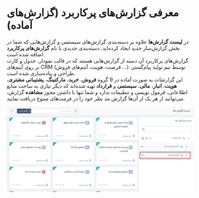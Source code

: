 #  معرفی گزارش‌های پرکاربرد (گزارش‌های آماده)
در **لیست گزارش‌ها** علاوه بر دسته‌بندی گزارش‌های سیستمی و گزارش‌هایی که شما در بخش گزارش‌ساز جدید ایجاد کرده‌اید، دسته‌بندی جدیدی با نام **گزارش‌های پرکاربرد** اضافه شده است.<br>
گزارش‌های پرکاربرد آن دسته از گزارش‌هایی هستند که در قالب نمودار، جدول و کارت بر روی آیتم‌های CRM (فرصت، هویت، آیتم‌های فروش ...) توسط تیم تولید پیام‌گستر، طراحی و پیاده‌سازی شده است.<br>
این گزارشات به صورت آماده در 9 گروه **فروش**، **خرید**، **مارکتینگ**، **پشتیبانی مشتری**، **هویت**، **انبار**، **مالی**، **سیستمی** و **قرارداد** تهیه شده‌اند که دیگر نیازی به ساخت منابع اطلاعاتی، فرمول نویسی و تنظیمات ندارد و شما تنها با داشتن مجوز **مشاهده** گزارش، می‌توانید از هر یک از آن‌ها گزارش مد نظر خود را در فرمت‌های متنوع دریافت نمایید.

![گزارشات پرکاربرد در لیست گزارش‌ها](./Images/List-of-reports.png)
